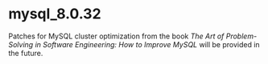 # mysql_8.0.32
Patches for MySQL cluster optimization from the book *The Art of Problem-Solving in Software Engineering: How to Improve MySQL* will be provided in the future.
